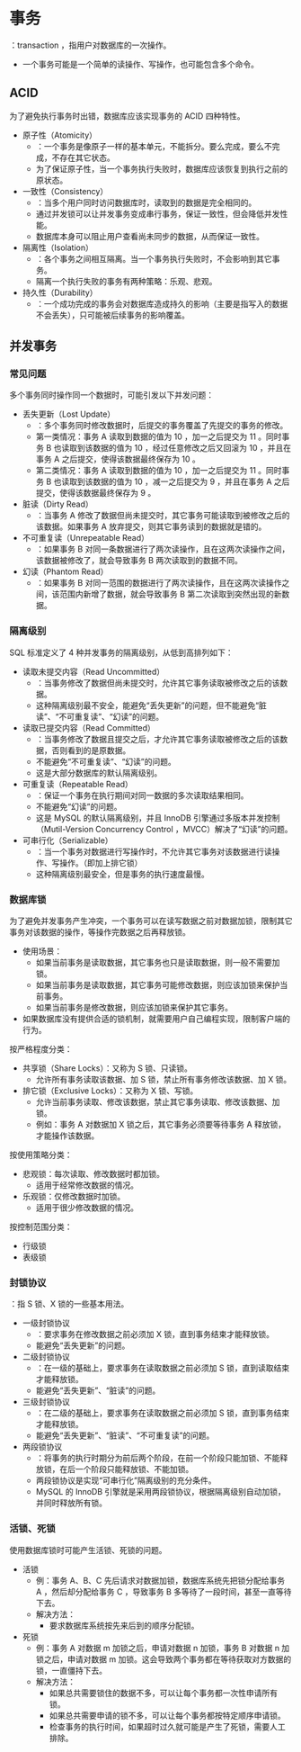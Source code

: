 # 事务

：transaction ，指用户对数据库的一次操作。
- 一个事务可能是一个简单的读操作、写操作，也可能包含多个命令。

## ACID

为了避免执行事务时出错，数据库应该实现事务的 ACID 四种特性。
- 原子性（Atomicity）
  - ：一个事务是像原子一样的基本单元，不能拆分。要么完成，要么不完成，不存在其它状态。
  - 为了保证原子性，当一个事务执行失败时，数据库应该恢复到执行之前的原状态。
- 一致性（Consistency）
  - ：当多个用户同时访问数据库时，读取到的数据是完全相同的。
  - 通过并发锁可以让并发事务变成串行事务，保证一致性，但会降低并发性能。
  - 数据库本身可以阻止用户查看尚未同步的数据，从而保证一致性。
- 隔离性（Isolation）
  - ：各个事务之间相互隔离。当一个事务执行失败时，不会影响到其它事务。
  - 隔离一个执行失败的事务有两种策略：乐观、悲观。
- 持久性（Durability）
  - ：一个成功完成的事务会对数据库造成持久的影响（主要是指写入的数据不会丢失），只可能被后续事务的影响覆盖。

## 并发事务

### 常见问题

多个事务同时操作同一个数据时，可能引发以下并发问题：
- 丢失更新（Lost Update）
  - ：多个事务同时修改数据时，后提交的事务覆盖了先提交的事务的修改。
  - 第一类情况：事务 A 读取到数据的值为 10 ，加一之后提交为 11 。同时事务 B 也读取到该数据的值为 10 ，经过任意修改之后又回滚为 10 ，并且在事务 A 之后提交，使得该数据最终保存为 10 。
  - 第二类情况：事务 A 读取到数据的值为 10 ，加一之后提交为 11 。同时事务 B 也读取到该数据的值为 10 ，减一之后提交为 9 ，并且在事务 A 之后提交，使得该数据最终保存为 9 。
- 脏读（Dirty Read）
  - ：当事务 A 修改了数据但尚未提交时，其它事务可能读取到被修改之后的该数据。如果事务 A 放弃提交，则其它事务读到的数据就是错的。
- 不可重复读（Unrepeatable Read）
  - ：如果事务 B 对同一条数据进行了两次读操作，且在这两次读操作之间，该数据被修改了，就会导致事务 B 两次读取到的数据不同。
- 幻读（Phantom Read）
  - ：如果事务 B 对同一范围的数据进行了两次读操作，且在这两次读操作之间，该范围内新增了数据，就会导致事务 B 第二次读取到突然出现的新数据。

### 隔离级别

SQL 标准定义了 4 种并发事务的隔离级别，从低到高排列如下：
- 读取未提交内容（Read Uncommitted）
  - ：当事务修改了数据但尚未提交时，允许其它事务读取被修改之后的该数据。
  - 这种隔离级别最不安全，能避免“丢失更新”的问题，但不能避免“脏读”、“不可重复读”、“幻读”的问题。
- 读取已提交内容（Read Committed）
  - ：当事务修改了数据且提交之后，才允许其它事务读取被修改之后的该数据，否则看到的是原数据。
  - 不能避免“不可重复读”、“幻读”的问题。
  - 这是大部分数据库的默认隔离级别。
- 可重复读（Repeatable Read）
  - ：保证一个事务在执行期间对同一数据的多次读取结果相同。
  - 不能避免“幻读”的问题。
  - 这是 MySQL 的默认隔离级别，并且 InnoDB 引擎通过多版本并发控制（Mutil-Version Concurrency Control ，MVCC）解决了“幻读”的问题。
- 可串行化（Serializable）
  - ：当一个事务对数据进行写操作时，不允许其它事务对该数据进行读操作、写操作。（即加上排它锁）
  - 这种隔离级别最安全，但是事务的执行速度最慢。

### 数据库锁

为了避免并发事务产生冲突，一个事务可以在读写数据之前对数据加锁，限制其它事务对该数据的操作，等操作完数据之后再释放锁。
- 使用场景：
  - 如果当前事务是读取数据，其它事务也只是读取数据，则一般不需要加锁。
  - 如果当前事务是读取数据，其它事务可能修改数据，则应该加锁来保护当前事务。
  - 如果当前事务是修改数据，则应该加锁来保护其它事务。
- 如果数据库没有提供合适的锁机制，就需要用户自己编程实现，限制客户端的行为。

按严格程度分类：
- 共享锁（Share Locks）：又称为 S 锁、只读锁。
  - 允许所有事务读取该数据、加 S 锁，禁止所有事务修改该数据、加 X 锁。
- 排它锁（Exclusive Locks）：又称为 X 锁、写锁。
  - 允许当前事务读取、修改该数据，禁止其它事务读取、修改该数据、加锁。
  - 例如：事务 A 对数据加 X 锁之后，其它事务必须要等待事务 A 释放锁，才能操作该数据。

按使用策略分类：
- 悲观锁：每次读取、修改数据时都加锁。
  - 适用于经常修改数据的情况。
- 乐观锁：仅修改数据时加锁。
  - 适用于很少修改数据的情况。

按控制范围分类：
- 行级锁
- 表级锁

### 封锁协议

：指 S 锁、X 锁的一些基本用法。
- 一级封锁协议
  - ：要求事务在修改数据之前必须加 X 锁，直到事务结束才能释放锁。
  - 能避免“丢失更新”的问题。
- 二级封锁协议
  - ：在一级的基础上，要求事务在读取数据之前必须加 S 锁，直到读取结束才能释放锁。
  - 能避免“丢失更新”、“脏读”的问题。
- 三级封锁协议
  - ：在二级的基础上，要求事务在读取数据之前必须加 S 锁，直到事务结束才能释放锁。
  - 能避免“丢失更新”、“脏读”、“不可重复读”的问题。
- 两段锁协议
  - ：将事务的执行时期分为前后两个阶段，在前一个阶段只能加锁、不能释放锁，在后一个阶段只能释放锁、不能加锁。
  - 两段锁协议是实现“可串行化”隔离级别的充分条件。
  - MySQL 的 InnoDB 引擎就是采用两段锁协议，根据隔离级别自动加锁，并同时释放所有锁。

### 活锁、死锁

使用数据库锁时可能产生活锁、死锁的问题。
- 活锁
  - 例：事务 A、B、C 先后请求对数据加锁，数据库系统先把锁分配给事务 A ，然后却分配给事务 C ，导致事务 B 多等待了一段时间，甚至一直等待下去。
  - 解决方法：
    - 要求数据库系统按先来后到的顺序分配锁。
- 死锁
  - 例：事务 A 对数据 m 加锁之后，申请对数据 n 加锁，事务 B 对数据 n 加锁之后，申请对数据 m 加锁。这会导致两个事务都在等待获取对方数据的锁，一直僵持下去。
  - 解决方法：
    - 如果总共需要锁住的数据不多，可以让每个事务都一次性申请所有锁。
    - 如果总共需要申请的锁不多，可以让每个事务都按特定顺序申请锁。
    - 检查事务的执行时间，如果超时过久就可能是产生了死锁，需要人工排除。
